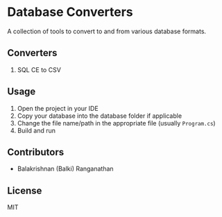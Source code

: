 # Database Converters
A collection of tools to convert to and from various database formats.

## Converters
1. SQL CE to CSV

## Usage
1. Open the project in your IDE
2. Copy your database into the database folder if applicable
3. Change the file name/path in the appropriate file (usually `Program.cs`)
4. Build and run

## Contributors
* Balakrishnan (Balki) Ranganathan

## License
MIT